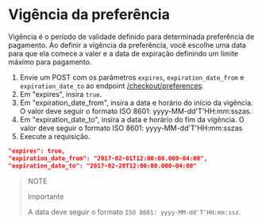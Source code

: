 # Vigência da preferência

Vigência é o período de validade definido para determinada preferência de pagamento. Ao definir a vigência da preferência, você escolhe uma data para que ela comece a valer e a data de expiração definindo um limite máximo para pagamento. 


1. Envie um POST com os parâmetros `expires`, `expiration_date_from` e `expiration_date_to`  ao endpoint [/checkout/preferences](/developers/pt/reference/preferences/_checkout_preferences/post).
2. Em "expires", insira `true`.
3. Em "expiration_date_from", insira a data e horário do início da vigência. O valor deve seguir o formato ISO 8601: yyyy-MM-dd'T'HH:mm:sszas.
4. Em "expiration_date_to", insira a data e horário do fim da vigência. O valor deve seguir o formato ISO 8601: yyyy-MM-dd'T'HH:mm:sszas
5. Execute a requisição.


```json
"expires": true,
"expiration_date_from": "2017-02-01T12:00:00.000-04:00",
"expiration_date_to": "2017-02-28T12:00:00.000-04:00"
```

> NOTE
>
> Importante
>
> A data deve seguir o formato `ISO 8601: yyyy-MM-dd'T'HH:mm:ssz`.
